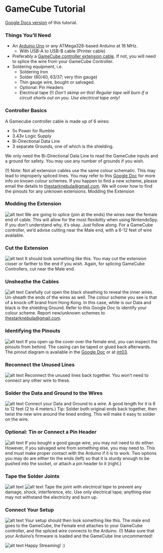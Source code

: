 GameCube Tutorial
======
[Google Docs version](https://docs.google.com/document/d/1ey-dRKVuAoKPt6--xVhUP7oPxb-2LLty6hI0Fe16Piw/edit#) of this tutorial.

### Things You’ll Need
* An [Arduino Uno](http://arduino.cc/en/Main/ArduinoBoardUno) or any ATMega328-based Arduino at 16 MHz.
  * With USB-A to USB-B cable (Printer cable)
* Preferably a [GameCube controller extension cable](http://www.amazon.com/s/ref=nb_sb_ss_i_0_24?url=search-alias%3Daps&field-keywords=gamecube+extension+cable&sprefix=gamecube+extension+cable%2Caps%2C217&rh=i%3Aaps%2Ck%3Agamecube+extension+cable). If not, you will need to splice the wire from your GameCube Controller.
* Soldering equipment, i.e.
  * Soldering Iron
  * Solder (60/40, 63/37; very thin gauge)
  * Thin gauge wire, bought or salvaged.
  * Optional: Pin Headers
  * Electrical tape
      (!) *Don’t skimp on this! Regular tape will burn if a circuit shorts out on you. Use electrical tape only!*

### Controller Basics
A Gamecube controller cable is made up of 6 wires:
* 5v Power for Rumble
* 3.43v Logic Supply
* Bi-Directional Data Line
* 3 separate Grounds, one of which is the shielding.

We only need the Bi-Directional Data Line to read the GameCube inputs and a ground for safety. You may use any number of grounds if you wish.

(!) Note: Not all extension cables use the same colour schematic. This may lead to improperly spliced lines. You may refer to this [Google Doc](https://docs.google.com/spreadsheet/ccc?key=0AiANfINZ0c74dEZpc2RETjVoUG5iVEVQRHFWYkx6c2c&usp=drive_web#gid=0) for more info on known colour schemes. If you happen to find a new scheme, please email the details to thestarknebula@gmail.com. We will cover how to find the pinouts for any unknown extensions.
Modding the Extension

### Modding the Extension

![alt text](https://github.com/jeremyaburns/NintendoSpy/raw/master/docs/tutorial-images/gamecube_images/1-Extension.jpg "")
We are going to splice (join at the ends) the wires near the female end of cable. This will allow for the most flexibility when using NintendoSpy. If you don’t understand why, it’s okay. Just follow along. For a GameCube controller, we’d advise cutting near the Male end, with a 6-12 feet of wire available.

### Cut the Extension

![alt text](https://github.com/jeremyaburns/NintendoSpy/raw/master/docs/tutorial-images/gamecube_images/2-Cut_Extension.jpg "")
It should look something like this. You may cut the extension closer or farther to the end if you wish. Again, for splicing GameCube Controllers, cut near the Male end.

### Unsheathe the Cables

![alt text](https://github.com/jeremyaburns/NintendoSpy/raw/master/docs/tutorial-images/gamecube_images/3-Spliced.jpg "")
Carefully cut open the black sheathing to reveal the inner wires. Un-sheath the ends of the wires as well. The colour scheme you see is that of a knock-off brand from Hong Kong. In this case, white is our Data and black is the shielding Ground. 
Refer to this Google Doc to identify your colour scheme.
Report new/unknown schemes to thestarknebula@gmail.com.

### Identifying the Pinouts

![alt text](https://github.com/jeremyaburns/NintendoSpy/raw/master/docs/tutorial-images/gamecube_images/3.5-Find_Pinouts.jpg "")
If you open up the cover over the female end, you can inspect the pinouts from behind. The casing can be taped or glued back afterwards. The pinout diagram is available in the [Google Doc](https://docs.google.com/spreadsheet/ccc?key=0AiANfINZ0c74dEZpc2RETjVoUG5iVEVQRHFWYkx6c2c&usp=drive_web#gid=0) or at [int03](http://www.int03.co.uk/crema/hardware/gamecube/gc-control.html).

### Reconnect the Unused Lines

![alt text](https://github.com/jeremyaburns/NintendoSpy/raw/master/docs/tutorial-images/gamecube_images/4-Solder_Nulls_Back.jpg "")
Reconnect the unused lines back together. You won’t need to connect any other wire to these.

### Solder the Data and Ground to the Wires

![alt text](https://github.com/jeremyaburns/NintendoSpy/raw/master/docs/tutorial-images/gamecube_images/5-Twist.jpg "")
Connect your Data and Ground to a wire. A good length for it is 6 to 12 feet (2 to 4 meters.) Tip: Solder both original ends back together, then twist the new wire around the tined ending. This will make it easy to solder on the wire.

### Optional: Tin or Connect a Pin Header

![alt text](https://github.com/jeremyaburns/NintendoSpy/raw/master/docs/tutorial-images/gamecube_images/6-Pin_Header.jpg "")
If you bought a good gauge wire, you may not need to do either. However, if you salvaged wire from something else, you may need to. This end must make proper contact with the Arduino if it is to work. Two options you may do are either tin the ends (left) so that it is sturdy enough to be pushed into the socket, or attach a pin header to it (right.)

### Tape the Solder Joints

![alt text](https://github.com/jeremyaburns/NintendoSpy/raw/master/docs/tutorial-images/gamecube_images/7-Tape_Up_Joints.jpg "")
![alt text](https://github.com/jeremyaburns/NintendoSpy/raw/master/docs/tutorial-images/gamecube_images/8-Tape_Up_Joints2.jpg "")
Tape the joint *with electrical tape* to prevent any damage, shock, interference, etc. Use only electrical tape; anything else may not withstand the electricity and burn up.

### Connect Your Setup

![alt text](https://github.com/jeremyaburns/NintendoSpy/raw/master/docs/tutorial-images/gamecube_images/9-Setup.jpg "")
Your setup should then look something like this. The male end goes to the GameCube, the Female end attaches to your GameCube controller, and the spliced wire connects to the Arduino.
(!) Make sure that your Arduino’s firmware is loaded and the GameCube line uncommented!

![alt text](https://github.com/jeremyaburns/NintendoSpy/raw/master/docs/tutorial-images/gamecube_images/10-Arduino.jpg "")
Happy Streaming! :)

